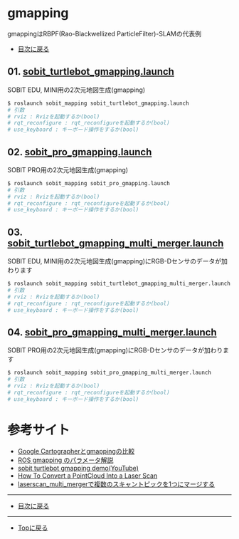 # gmapping
gmappingはRBPF(Rao-Blackwellized ParticleFilter)-SLAMの代表例

- [目次に戻る](../../sobit_mapping)

## 01. [sobit_turtlebot_gmapping.launch](../../sobit_mapping/launch/sobit_turtlebot/sobit_turtlebot_gmapping.launch)
SOBIT EDU, MINI用の2次元地図生成(gmapping)
```bash
$ roslaunch sobit_mapping sobit_turtlebot_gmapping.launch
# 引数
# rviz : Rvizを起動するか(bool)
# rqt_reconfigure : rqt_reconfigureを起動するか(bool)
# use_keyboard : キーボード操作をするか(bool)
```

## 02. [sobit_pro_gmapping.launch](../../sobit_mapping/launch/sobit_pro/sobit_pro_gmapping.launch)
SOBIT PRO用の2次元地図生成(gmapping)
```bash
$ roslaunch sobit_mapping sobit_pro_gmapping.launch
# 引数
# rviz : Rvizを起動するか(bool)
# rqt_reconfigure : rqt_reconfigureを起動するか(bool)
# use_keyboard : キーボード操作をするか(bool)
```

## 03. [sobit_turtlebot_gmapping_multi_merger.launch](../../sobit_mapping/launch/sobit_turtlebot/sobit_turtlebot_gmapping_multi_merger.launch)
SOBIT EDU, MINI用の2次元地図生成(gmapping)にRGB-Dセンサのデータが加わります
```bash
$ roslaunch sobit_mapping sobit_turtlebot_gmapping_multi_merger.launch
# 引数
# rviz : Rvizを起動するか(bool)
# rqt_reconfigure : rqt_reconfigureを起動するか(bool)
# use_keyboard : キーボード操作をするか(bool)
```

## 04. [sobit_pro_gmapping_multi_merger.launch](../../sobit_mapping/launch/sobit_pro/sobit_pro_gmapping_multi_merger.launch)
SOBIT PRO用の2次元地図生成(gmapping)にRGB-Dセンサのデータが加わります
```bash
$ roslaunch sobit_mapping sobit_pro_gmapping_multi_merger.launch
# 引数
# rviz : Rvizを起動するか(bool)
# rqt_reconfigure : rqt_reconfigureを起動するか(bool)
# use_keyboard : キーボード操作をするか(bool)
```

# 参考サイト
- [Google Cartographerとgmappingの比較](https://ssk0109.hatenablog.com/entry/2019/02/12/133340#gmapping)
- [ROS gmapping のパラメータ解説](https://sy-base.com/myrobotics/ros/gmapping/)
- [sobit turtlebot gmapping demo(YouTube)](https://www.youtube.com/watch?v=jon18pnzHeI)
- [How To Convert a PointCloud Into a Laser Scan](https://www.theconstructsim.com/ros-qa-120-how-to-convert-a-pointcloud-into-a-laser-scan/)
- [laserscan_multi_mergerで複数のスキャントピックを1つにマージする](https://rb-station.com/blogs/article/ros-laserscan_multi_merger)
---

- [目次に戻る](sobit_mapping)

---

- [Topに戻る](https://github.com/TeamSOBITS/sobit_navigation_stack)

